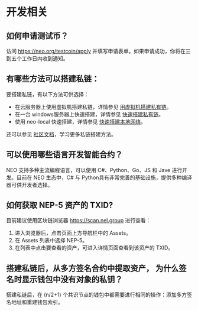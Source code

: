 # 开发相关

## 如何申请测试币？

访问 https://neo.org/testcoin/apply 并填写申请表单。如果申请成功，你将在三到五个工作日内收到通知。

## 有哪些方法可以搭建私链：

要搭建私链，有以下方法可供选择：

- 在云服务器上使用虚拟机搭建私链，详情参见 [用虚拟机搭建私有链](../network/private-chain/private-chain.md)。
- 在一台 windows服务器上快速搭建，详情参见 [快速搭建私有链](../network/private-chain/private-chain2.md)。
- 使用 neo-local 快速搭建，详情参见 [快速搭建本地网络](../network/neolocal.md)。

还可以参见 [社区文档](../communitydoc.md)，学习更多私链搭建方法。

## 可以使用哪些语言开发智能合约？

NEO 支持多种主流编程语言，可以使用 C#、Python、Go、JS 和 Jave 进行开发。目前在 NEO 生态中，C# 与 Python具有非常完善的基础设施，提供多种编译器可供开发者选择。

## 如何获取 NEP-5 资产的 TXID?

目前建议使用区块链浏览器 https://scan.nel.group 进行查看：

1. 进入浏览器后，点击页面上方导航栏中的 Assets。 
2. 在 Assets 列表中选择 NEP-5。
3. 在列表中点击要查看的资产，可进入详情页面查看到该资产的 TXID。

## 搭建私链后，从多方签名合约中提取资产， 为什么签名时显示钱包中没有对象的私钥？

搭建私链后，在 (n/2+1) 个共识节点的钱包中都需要进行相同的操作：添加多方签名地址和重建钱包索引。